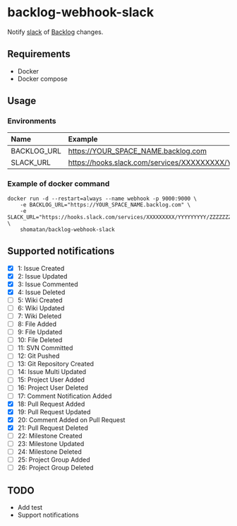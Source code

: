 # backlog-webhook-slack

Notify [slack](https://slack.com) of [Backlog](https://backlog.com/) changes.

## Requirements
- Docker
- Docker compose

## Usage

### Environments

|Name|Example|
|:---|:------|
| BACKLOG_URL | https://YOUR_SPACE_NAME.backlog.com |
| SLACK_URL | https://hooks.slack.com/services/XXXXXXXXX/YYYYYYYYY/ZZZZZZZZZ |

### Example of docker command
    docker run -d --restart=always --name webhook -p 9000:9000 \
        -e BACKLOG_URL="https://YOUR_SPACE_NAME.backlog.com" \
        -e SLACK_URL="https://hooks.slack.com/services/XXXXXXXXX/YYYYYYYYY/ZZZZZZZZZ" \
        shomatan/backlog-webhook-slack
        
## Supported notifications
- [x] 1: Issue Created  
- [x] 2: Issue Updated  
- [x] 3: Issue Commented  
- [x] 4: Issue Deleted  
- [ ] 5: Wiki Created  
- [ ] 6: Wiki Updated  
- [ ] 7: Wiki Deleted  
- [ ] 8: File Added  
- [ ] 9: File Updated  
- [ ] 10: File Deleted  
- [ ] 11: SVN Committed  
- [ ] 12: Git Pushed  
- [ ] 13: Git Repository Created  
- [ ] 14: Issue Multi Updated  
- [ ] 15: Project User Added  
- [ ] 16: Project User Deleted  
- [ ] 17: Comment Notification Added  
- [x] 18: Pull Request Added  
- [x] 19: Pull Request Updated  
- [x] 20: Comment Added on Pull Request  
- [x] 21: Pull Request Deleted  
- [ ] 22: Milestone Created  
- [ ] 23: Milestone Updated  
- [ ] 24: Milestone Deleted  
- [ ] 25: Project Group Added  
- [ ] 26: Project Group Deleted   
     
## TODO
- Add test
- Support notifications